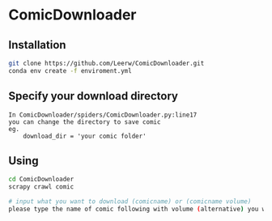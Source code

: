 # ComicDownloader

## Installation

```sh
git clone https://github.com/Leerw/ComicDownloader.git
conda env create -f enviroment.yml
```

## Specify your download directory

```
In ComicDownloader/spiders/ComicDownloader.py:line17
you can change the directory to save comic
eg.
    download_dir = 'your comic folder'
```

## Using

```sh
cd ComicDownloader
scrapy crawl comic

# input what you want to download (comicname) or (comicname volume)
please type the name of comic following with volume (alternative) you want to download (eg. 火影忍者 or 火影忍者 第三卷)
```